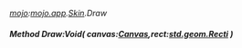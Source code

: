 _[mojo](../../modules/mojo/mojo-module.md):[mojo.app](../../modules/mojo/mojo-app.md).[Skin](../../modules/mojo/mojo-app-skin.md).Draw_
##### Method Draw:Void( canvas:[Canvas](../../modules/mojo/mojo-graphics-canvas.md),rect:[std.geom.Recti](../../modules/std/std-geom-recti.md) )
